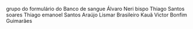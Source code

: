 grupo do formulário do Banco de sangue 
Álvaro Neri bispo 
Thiago Santos soares
Thiago emanoel Santos Araújo 
Lismar Brasileiro
Kauã Victor Bonfim Guimarães 
